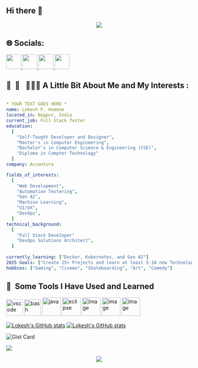 ## Hi there 👋

<!--
**lokeshhumne07/lokeshhumne07** is a ✨ _special_ ✨ repository because its `README.md` (this file) appears on your GitHub profile.

Here are some ideas to get you started:

- 🔭 I’m currently working on ...
- 🌱 I’m currently learning ...
- 👯 I’m looking to collaborate on ...
- 🤔 I’m looking for help with ...
- 💬 Ask me about ...
- 📫 How to reach me: ...
- 😄 Pronouns: ...
- ⚡ Fun fact: ...
-->
<p align="center">
  <img src="https://capsule-render.vercel.app/api?type=waving&height=300&color=gradient&text=Lokesh%20Humane&descAlign=59&descSize=20&desc=Welcome%20to%20My%20Profile&animation=fadeIn"/>
</p>
<h2>🌐 Socials: </h2> 
<p >
<a  href="https://www.instagram.com/">
  <img height="40" src="https://user-images.githubusercontent.com/46517096/166974368-9798f39f-1f46-499c-b14e-81f0a3f83a06.png"/>
  <img width="40"  src="https://github.com/user-attachments/assets/e726d827-a6e8-446b-83d9-ccc84efd4d15" />
   <img width="40"  src="https://github.com/user-attachments/assets/2a55ad76-d208-442a-9c3c-c162f882d274" />
  <img width="40"  src="https://github.com/user-attachments/assets/d3a29357-3c92-46ea-9e57-6decf97bb6c9" />

</a>
</p>

<p align="center">
<h2> 🚀 &nbsp;💫 &nbsp; 👨🏻‍💻  A Little Bit About Me and My Interests : </h2>
</p>

```yaml

* YOUR TEXT GOES HERE *
name: Lokesh P. Humane
located_in: Nagpur, India
current_job: Full Stack Tester
education:
  [
    "Self-Taught Developer and Designer",
    "Master's in Computer Engineering",
    "Bachelor's in Computer Science & Engineering (CSE)",
    "Diploma in Compter Technology"
  ]
company: Accenture

fields_of_interests:
  [
    "Web Development",
    "Automation Testering",
    "Gen AI",
    "Machine Learning",
    "UI/UX",
    "DevOps",
  ]
technical_background:
  [
    "Full Stack Developer"
    "DevOps Solutions Architect",
  ]
  
currently_learning: ["Docker, Kubernetes, and Gen AI"]
2025 Goals: ["Create 25+ Projects and learn at least 5-10 new Technologies."]
hobbies: ["Gaming", "Cinema", "Skateboarding", "Art", "Comedy"]
```

<h2> 🚀 &nbsp;Some Tools I Have Used and Learned</h2>
<p align="left">
<img src="https://cdn.jsdelivr.net/gh/devicons/devicon/icons/vscode/vscode-original.svg" alt="vscode" width="45" height="45"/>
<img src="https://cdn.jsdelivr.net/gh/devicons/devicon/icons/bash/bash-original.svg" alt="bash" width="45" height="45"/>
<img width="50" height="50" alt="java" src="https://github.com/user-attachments/assets/21fd8666-a48b-4be6-bf4c-7c980127dde1" />
<img width="50" height="50" alt="eclipse" src="https://cdn.jsdelivr.net/gh/devicons/devicon@latest/icons/eclipse/eclipse-original-wordmark.svg" />
<img width="50" height="50" alt="image" src="https://github.com/user-attachments/assets/f5968490-cca8-4fc6-932b-c9240e880d4a" />
<img width="50" height="50" alt="image" src="https://github.com/user-attachments/assets/378fb960-6c5b-4316-8b3c-8f02f6b5833b" />
<img width="50" height="50" alt="image" src="https://github.com/user-attachments/assets/e9437418-b0ad-44b7-82d9-596e65e5cf96" />


  
</p>

[![Lokesh's GitHub stats](https://github-readme-stats.vercel.app/api?username=lokeshhumne07)](https://github.com/lokeshhumne07/github-readme-stats)
[![Lokesh's GitHub stats](https://github-readme-stats.vercel.app/api?username=lokeshhumne07)](https://github.com/lokeshhumne07/github-readme-stats)

![Gist Card](https://github-readme-stats.vercel.app/api/gist?id=bbfce31e0217a3689c8d961a356cb10d)

<picture>
  <source
    srcset="https://github-readme-stats.vercel.app/api?username=lokeshhumne07&show_icons=true&theme=dark"
    media="(prefers-color-scheme: dark)"
  />
  <source
    srcset="https://github-readme-stats.vercel.app/api?username=lokeshhumne07&show_icons=true"
    media="(prefers-color-scheme: light), (prefers-color-scheme: no-preference)"
  />
  <img src="https://github-readme-stats.vercel.app/api?username=lokeshhumne07&show_icons=true" />
</picture>

<p align="center">
 <img src="https://capsule-render.vercel.app/api?type=waving&height=100&color=gradient&section=footer&textBg=false" />
</p>
<!--
![Snake animation](https://github.com/lokeshhumne07/lokeshhumne07/blob/output/github-contribution-grid-snake.svg)  
-->
